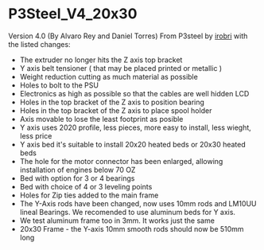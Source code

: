 # P3Steel_V4_20x30
 
Version 4.0 (By Alvaro Rey and Daniel Torres) From P3steel by [irobri](http://www.thingiverse.com/thing:157303) with the listed changes:

* The extruder no longer hits the Z axis top bracket
* Y axis belt tensioner ( that may be placed printed or metallic )
* Weight reduction cutting as much material as possible
* Holes to bolt to the PSU
* Electronics as high as possible so that the cables are well hidden LCD
* Holes in the top bracket of the Z axis to position bearing
* Holes in the top bracket of the Z axis to place spool holder
* Axis movable to lose the least footprint as posible
* Y axis uses 2020 profile, less pieces, more easy to install, less wieght, less price
* Y axis bed it's suitable to install 20x20 heated beds or 20x30 heated beds
* The hole for the motor connector has been enlarged, allowing installation of engines below 70 OZ
* Bed with option for 3 or 4 bearings
* Bed with choice of 4 or 3 leveling points
* Holes for Zip ties added to the main frame
* The Y-Axis rods have been changed, now uses 10mm rods and LM10UU lineal Bearings. We recomended to use aluminum beds for Y axis.
* We test aluminum frame too in 3mm. It works just the same
* 20x30 Frame - the Y-axis 10mm smooth rods should now be 510mm long
